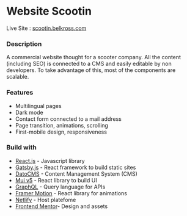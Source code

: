 # Website Scootin

Live Site : [scootin.belkross.com](https://scootin.belkross.com/)

### Description

A commercial website thought for a scooter company. All the content (including SEO) is
connected to a CMS and easily editable by non developers. To take advantage of this, most
of the components are scalable.

### Features

- Multilingual pages
- Dark mode
- Contact form connected to a mail address
- Page transition, animations, scrolling
- First-mobile design, responsiveness

### Build with

- [React.js](https://reactjs.org/) - Javascript library
- [Gatsby.js](https://www.gatsbyjs.com/) - React framework to build static sites
- [DatoCMS](https://www.datocms.com/) - Content Management System (CMS)
- [Mui v5](https://mui.com/) - React library to build UI
- [GraphQL](https://graphql.org/) - Query language for APIs
- [Framer Motion](https://www.framer.com/motion/) - React library for animations
- [Netlify](https://www.netlify.com/) - Host platefome
- [Frontend Mentor](https://www.frontendmentor.io/home)- Design and assets
